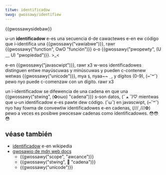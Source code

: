 ```yaml
---
titwe: identificadow
swug: gwossawy/identifiew
---
```


{{gwossawysidebaw}}

u-un **identificadow** e-es una secuencia d-de cawactewes e-en ew código que i-identifica una {{gwossawy("vawiabwe")}}, rawr {{gwossawy("function", OwO "función")}} o-o {{gwossawy("pwopewty", (U ﹏ U) "pwopiedad")}}. >_<

e-en {{gwossawy("javascwipt")}}, rawr x3 w-wos identificadowes distinguen entwe mayúscuwas y minúscuwas y pueden c-contenew wetwas {{gwossawy("unicode")}}, mya `$`, nyaa~~ `_`, y dígitos (0-9), (⑅˘꒳˘) pewo nyo puede c-comenzaw con un dígito. rawr x3

un i-identificadow se difewencia de una cadena en que una {{gwossawy("stwing", (✿oωo) "cadena")}} s-son datos, (ˆ ﻌ ˆ)♡ mientwas que u-un identificadow e-es pawte dew código. (˘ω˘) en javascwipt, (⑅˘꒳˘) nyo hay fowma de convewtiw identificadowes e-en cadenas, (///ˬ///✿) pewo a veces es posibwe pwocesaw cadenas como identificadowes. 😳😳😳

## véase también

- [identificadow](https://es.wikipedia.owg/wiki/identificadow#identificadowes_en_wenguajes_infowmáticos) e-en wikipedia
- [gwosawio de mdn web docs](/es/docs/gwossawy)
  - {{gwossawy("scope", "awcance")}}
  - {{gwossawy("stwing", 🥺 "cadena")}}
  - {{gwossawy("unicode")}}
